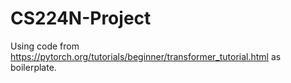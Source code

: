 # CS224N-Project
Using code from https://pytorch.org/tutorials/beginner/transformer_tutorial.html as boilerplate.